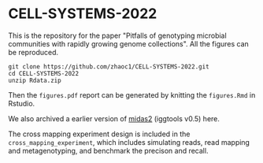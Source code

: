 # CELL-SYSTEMS-2022

This is the repository for the paper "Pitfalls of genotyping microbial communities with rapidly growing genome collections". All the figures can be reproduced.

```
git clone https://github.com/zhaoc1/CELL-SYSTEMS-2022.git
cd CELL-SYSTEMS-2022
unzip Rdata.zip
```

Then the `figures.pdf` report can be generated by knitting the `figures.Rmd` in Rstudio.

We also archived a earlier version of [midas2](https://github.com/czbiohub/MIDAS2) (iggtools v0.5) here.

The cross mapping experiment design is included in the `cross_mapping_experiment`, which includes simulating reads, read mapping and metagenotyping, and benchmark the precison and recall. 

